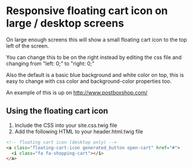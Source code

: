 
# Responsive floating cart icon on large / desktop screens

On large enough screens this will show a small floating cart icon to the top left of the screen.

You can change this to be on the right instead by editing the css file and changing from "left: 0;" to "right: 0;"

Also the default is a basic blue background and white color on top, this is easy to change with css color and background-color properties too.

An example of this is up on http://www.postboxshop.com/

## Using the floating cart icon

1. Include the CSS into your site.css.twig file
2. Add the following HTML to your header.html.twig file

```html
<!-- floating cart icon (desktop only) -->
<a class="floating-cart-icon generated_button open-cart" href="#">
  <i class="fa fa-shopping-cart"></i>
</a>
```
